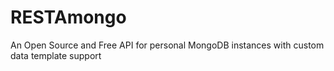 # RESTAmongo
An Open Source and Free API for personal MongoDB instances with custom data template support
